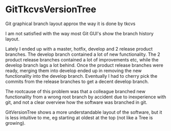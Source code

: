# GitTkcvsVersionTree
Git graphical branch layout approx the way it is done by tkcvs

I am not satisfied with the way most Git GUI's show the branch history layout.

Lately I ended up with a master, hotfix, develop and 2 release product branches.
The develop branch contained a lot of new functionality.
The 2 product release branches contained a lot of improvements etc, while the develop branch lags a lot behind.
Once the product release branches were ready, merging them into develop ended up in removing the new
functionality into the develop branch.
Eventually I had to cherry pick the commits from the release branches to get a decent develop branch.

The rootcause of this problem was that a colleague branched new functionality from a wrong root branch by accident due
to inexperience with git, and not a clear overview how the software was branched in git.

GitVersionTree shows a more understandable layout of the software, but it is less intuitive to me, eg
starting at oldest at the top (not like a Tree is growing).

